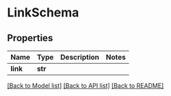 # LinkSchema

## Properties
Name | Type | Description | Notes
------------ | ------------- | ------------- | -------------
**link** | **str** |  | 

[[Back to Model list]](../README.md#documentation-for-models) [[Back to API list]](../README.md#documentation-for-api-endpoints) [[Back to README]](../README.md)


